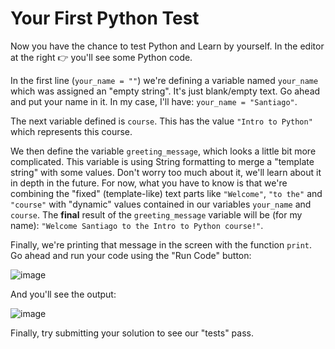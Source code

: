 # Your First Python Test

Now you have the chance to test Python and Learn by yourself. In the editor at the right 👉 you'll see some Python code.

In the first line (`your_name = ""`) we're defining a variable named `your_name` which was assigned an "empty string". It's just blank/empty text. Go ahead and put your name in it. In my case, I'll have: `your_name = "Santiago"`.

The next variable defined is `course`. This has the value `"Intro to Python"` which represents this course.

We then define the variable `greeting_message`, which looks a little bit more complicated. This variable is using String formatting to merge a "template string" with some values. Don't worry too much about it, we'll learn about it in depth in the future. For now, what you have to know is that we're combining the "fixed" (template-like) text parts like `"Welcome"`, `"to the"` and `"course"` with "dynamic" values contained in our variables `your_name` and `course`. The **final** result of the `greeting_message` variable will be (for my name): `"Welcome Santiago to the Intro to Python course!"`.

Finally, we're printing that message in the screen with the function `print`. Go ahead and run your code using the "Run Code" button:

![image](https://user-images.githubusercontent.com/872296/27774091-1d7d4a70-5f58-11e7-98f0-ae08150063b3.png)

And you'll see the output:

![image](https://user-images.githubusercontent.com/872296/27774104-88726cd4-5f58-11e7-813d-53923fc6aa25.png)

Finally, try submitting your solution to see our "tests" pass.
